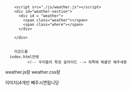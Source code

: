  <!-- 날씨부분(위치 임의) -->
        <script src="./js/weather.js"></script>
        <div id="weather-section">
          <div id = "weather">
            <span class="weather"></span>
            <span class="where"></span>
          </div>
          
        </div>


        이코드를 
      index.html안에
              <!-- 우리들의 특징 슬라이드 --> 위쪽에 복붙만 해주세용

weather.js랑
weather.css랑

이미지(4개만 빼주시면됩니당
